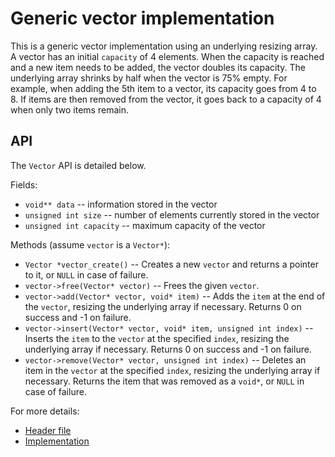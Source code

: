 # Generic vector implementation

This is a generic vector implementation using an underlying resizing array. A vector has an initial `capacity` of 4 elements. When the capacity is reached and a new item needs to be added, the vector doubles its capacity. The underlying array shrinks by half when the vector is 75% empty. For example, when adding the 5th item to a vector, its capacity goes from 4 to 8. If items are then removed from the vector, it goes back to a capacity of 4 when only two items remain. 

## API

The `Vector` API is detailed below.

Fields:
  * `void** data` -- information stored in the vector 
  * `unsigned int size` -- number of elements currently stored in the vector
  * `unsigned int capacity` -- maximum capacity of the vector

Methods (assume `vector` is a `Vector*`):
  * `Vector *vector_create()` -- Creates a new `vector` and returns a pointer to it, or `NULL` in case of failure.
  * `vector->free(Vector* vector)` -- Frees the given `vector`.
  * `vector->add(Vector* vector, void* item)` -- Adds the `item` at the end of the `vector`, resizing the underlying array if necessary. Returns 0 on success and -1 on failure.
  * `vector->insert(Vector* vector, void* item, unsigned int index)` -- Inserts the `item` to the `vector` at the specified `index`, resizing the underlying array if necessary. Returns 0 on success and -1 on failure.
  * `vector->remove(Vector* vector, unsigned int index)` -- Deletes an item in the `vector` at the specified `index`, resizing the underlying array if necessary. Returns the item that was removed as a `void*`, or `NULL` in case of failure.

For more details:
  * [Header file](https://github.com/alexandra-zaharia/libgcds/blob/master/include/Vector/vector.h)
  * [Implementation](https://github.com/alexandra-zaharia/libgcds/blob/master/src/Vector/vector.c)